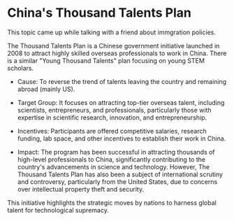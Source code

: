 # China's Thousand Talents Plan

This topic came up while talking with a friend about immgration policies.

The Thousand Talents Plan is a Chinese government initiative launched in 2008 to attract highly skilled overseas professionals to work in China. There is a similar "Young Thousand Talents" plan focusing on young STEM scholars.

- Cause: To reverse the trend of talents leaving the country and remaining abroad (mainly US).

- Target Group: It focuses on attracting top-tier overseas talent, including scientists, entrepreneurs, and professionals, particularly those with expertise in scientific research, innovation, and entrepreneurship.

- Incentives: Participants are offered competitive salaries, research funding, lab space, and other incentives to establish their work in China.

- Impact: The program has been successful in attracting thousands of high-level professionals to China, significantly contributing to the country's advancements in science and technology. However, The Thousand Talents Plan has also been a subject of international scrutiny and controversy, particularly from the United States, due to concerns over intellectual property theft and security.

This initiative highlights the strategic moves by nations to harness global talent for technological supremacy.